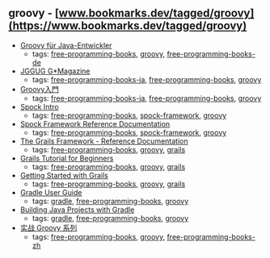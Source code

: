 groovy - [www.bookmarks.dev/tagged/groovy](https://www.bookmarks.dev/tagged/groovy)
---
* [Groovy für Java-Entwickler](http://examples.oreilly.de/openbooks/pdf_groovyger.pdf)
    * tags: [free-programming-books](../tagged/free-programming-books.md), [groovy](../tagged/groovy.md), [free-programming-books-de](../tagged/free-programming-books-de.md)
* [JGGUG G*Magazine](http://grails.jp/g_mag_jp/)
    * tags: [free-programming-books-ja](../tagged/free-programming-books-ja.md), [free-programming-books](../tagged/free-programming-books.md), [groovy](../tagged/groovy.md)
* [Groovy入門](http://www.oki-osk.jp/esc/groovy/)
    * tags: [free-programming-books-ja](../tagged/free-programming-books-ja.md), [free-programming-books](../tagged/free-programming-books.md), [groovy](../tagged/groovy.md)
* [Spock Intro](http://edgibbs.com/spock-intro-a-bdd-testing-framework-in-groovy/)
    * tags: [free-programming-books](../tagged/free-programming-books.md), [spock-framework](../tagged/spock-framework.md), [groovy](../tagged/groovy.md)
* [Spock Framework Reference Documentation](https://spockframework.github.io/spock/docs/current/index.html)
    * tags: [free-programming-books](../tagged/free-programming-books.md), [spock-framework](../tagged/spock-framework.md), [groovy](../tagged/groovy.md)
* [The Grails Framework - Reference Documentation](http://grails.github.io/grails-doc/latest/)
    * tags: [free-programming-books](../tagged/free-programming-books.md), [groovy](../tagged/groovy.md), [grails](../tagged/grails.md)
* [Grails Tutorial for Beginners](http://grails.asia/grails-tutorial-for-beginners/)
    * tags: [free-programming-books](../tagged/free-programming-books.md), [groovy](../tagged/groovy.md), [grails](../tagged/grails.md)
* [Getting Started with Grails](http://www.infoq.com/minibooks/grails-getting-started)
    * tags: [free-programming-books](../tagged/free-programming-books.md), [groovy](../tagged/groovy.md), [grails](../tagged/grails.md)
* [Gradle User Guide](https://docs.gradle.org/current/userguide/userguide.html)
    * tags: [gradle](../tagged/gradle.md), [free-programming-books](../tagged/free-programming-books.md), [groovy](../tagged/groovy.md)
* [Building Java Projects with Gradle](http://spring.io/guides/gs/gradle/)
    * tags: [gradle](../tagged/gradle.md), [free-programming-books](../tagged/free-programming-books.md), [groovy](../tagged/groovy.md)
* [实战 Groovy 系列](http://www.ibm.com/developerworks/cn/java/j-pg/)
    * tags: [free-programming-books](../tagged/free-programming-books.md), [groovy](../tagged/groovy.md), [free-programming-books-zh](../tagged/free-programming-books-zh.md)
